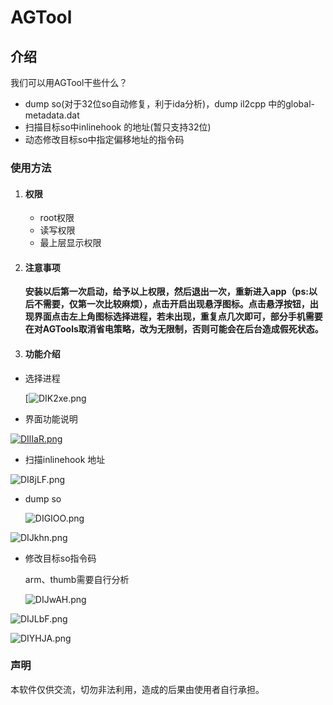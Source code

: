 # AGTool

## 介绍

我们可以用AGTool干些什么？

- dump so(对于32位so自动修复，利于ida分析)，dump il2cpp 中的global-metadata.dat
- 扫描目标so中inlinehook 的地址(暂只支持32位)
- 动态修改目标so中指定偏移地址的指令码

### 使用方法

1. #### **权限**

   - root权限
   - 读写权限
   - 最上层显示权限

2. #### 注意事项

   **安装以后第一次启动，给予以上权限，然后退出一次，重新进入app（ps:以后不需要，仅第一次比较麻烦），点击开启出现悬浮图标。点击悬浮按钮，出现界面点击左上角图标选择进程，若未出现，重复点几次即可，部分手机需要在对AGTools取消省电策略，改为无限制，否则可能会在后台造成假死状态。**

3. #### 功能介绍

- 选择进程

  [![DIK2xe.png](https://s3.ax1x.com/2020/12/02/DIK2xe.png)

- 界面功能说明

[![DIlIaR.png](https://s3.ax1x.com/2020/12/02/DIlIaR.png)](https://imgchr.com/i/DIlIaR)

- 扫描inlinehook 地址

![DI8jLF.png](https://s3.ax1x.com/2020/12/02/DI8jLF.png)

- dump so

  ![DIGIOO.png](https://s3.ax1x.com/2020/12/02/DIGIOO.png)

![DIJkhn.png](https://s3.ax1x.com/2020/12/02/DIJkhn.png)

- 修改目标so指令码

  arm、thumb需要自行分析

  ![DIJwAH.png](https://s3.ax1x.com/2020/12/02/DIJwAH.png)

![DIJLbF.png](https://s3.ax1x.com/2020/12/02/DIJLbF.png)

![DIYHJA.png](https://s3.ax1x.com/2020/12/02/DIYHJA.png)

### 声明

本软件仅供交流，切勿非法利用，造成的后果由使用者自行承担。